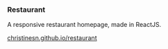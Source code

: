 ### Restaurant
A responsive restaurant homepage, made in ReactJS.

[christinesn.github.io/restaurant](https://christinesn.github.io/restaurant)
